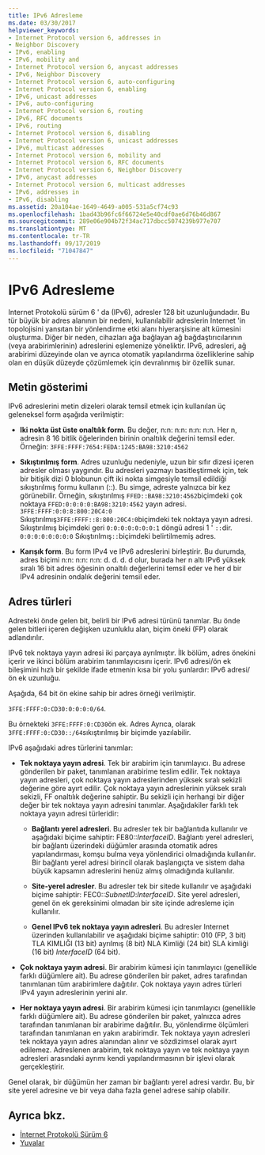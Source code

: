 ```yaml
---
title: IPv6 Adresleme
ms.date: 03/30/2017
helpviewer_keywords:
- Internet Protocol version 6, addresses in
- Neighbor Discovery
- IPv6, enabling
- IPv6, mobility and
- Internet Protocol version 6, anycast addresses
- IPv6, Neighbor Discovery
- Internet Protocol version 6, auto-configuring
- Internet Protocol version 6, enabling
- IPv6, unicast addresses
- IPv6, auto-configuring
- Internet Protocol version 6, routing
- IPv6, RFC documents
- IPv6, routing
- Internet Protocol version 6, disabling
- Internet Protocol version 6, unicast addresses
- IPv6, multicast addresses
- Internet Protocol version 6, mobility and
- Internet Protocol version 6, RFC documents
- Internet Protocol version 6, Neighbor Discovery
- IPv6, anycast addresses
- Internet Protocol version 6, multicast addresses
- IPv6, addresses in
- IPv6, disabling
ms.assetid: 20a104ae-1649-4649-a005-531a5cf74c93
ms.openlocfilehash: 1bad43b96fc6f66724e5e40cdf0ae6d76b46d867
ms.sourcegitcommit: 289e06e904b72f34ac717dbcc5074239b977e707
ms.translationtype: MT
ms.contentlocale: tr-TR
ms.lasthandoff: 09/17/2019
ms.locfileid: "71047847"
---
```

# <a name="ipv6-addressing"></a>IPv6 Adresleme

Internet Protokolü sürüm 6 ' da (IPv6), adresler 128 bit uzunluğundadır. Bu tür büyük bir adres alanının bir nedeni, kullanılabilir adreslerin Internet 'in topolojisini yansıtan bir yönlendirme etki alanı hiyerarşisine alt kümesini oluşturma. Diğer bir neden, cihazları ağa bağlayan ağ bağdaştırıcılarının (veya arabirimlerinin) adreslerini eşlemenize yöneliktir. IPv6, adresleri, ağ arabirimi düzeyinde olan ve ayrıca otomatik yapılandırma özelliklerine sahip olan en düşük düzeyde çözümlemek için devralınmış bir özellik sunar.

## <a name="text-representation"></a>Metin gösterimi

IPv6 adreslerini metin dizeleri olarak temsil etmek için kullanılan üç geleneksel form aşağıda verilmiştir:

- **Iki nokta üst üste onaltılık form**. Bu değer, n:n: n:n: n:n: n:n. Her n, adresin 8 16 bitlik öğelerinden birinin onaltılık değerini temsil eder. Örneğin: `3FFE:FFFF:7654:FEDA:1245:BA98:3210:4562`

- **Sıkıştırılmış form**. Adres uzunluğu nedeniyle, uzun bir sıfır dizesi içeren adresler olması yaygındır. Bu adresleri yazmayı basitleştirmek için, tek bir bitişik dizi 0 blobunun çift iki nokta simgesiyle temsil edildiği sıkıştırılmış formu kullanın (::). Bu simge, adreste yalnızca bir kez görünebilir. Örneğin, sıkıştırılmış `FFED::BA98:3210:4562`biçimdeki çok noktaya `FFED:0:0:0:0:BA98:3210:4562` yayın adresi. `3FFE:FFFF:0:0:8:800:20C4:0` Sıkıştırılmış`3FFE:FFFF::8:800:20C4:0`biçimdeki tek noktaya yayın adresi. Sıkıştırılmış biçimdeki geri `0:0:0:0:0:0:0:1` döngü adresi 1 ' `::`dir. `0:0:0:0:0:0:0:0` Sıkıştırılmış`::`biçimdeki belirtilmemiş adres.

- **Karışık form**. Bu form IPv4 ve IPv6 adreslerini birleştirir. Bu durumda, adres biçimi n:n: n:n: n:n: d. d. d. d olur, burada her n altı IPv6 yüksek sıralı 16 bit adres öğesinin onaltılı değerlerini temsil eder ve her d bir IPv4 adresinin ondalık değerini temsil eder.

## <a name="address-types"></a>Adres türleri

Adresteki önde gelen bit, belirli bir IPv6 adresi türünü tanımlar. Bu önde gelen bitleri içeren değişken uzunluklu alan, biçim öneki (FP) olarak adlandırılır.

IPv6 tek noktaya yayın adresi iki parçaya ayrılmıştır. İlk bölüm, adres önekini içerir ve ikinci bölüm arabirim tanımlayıcısını içerir. IPv6 adresi/ön ek bileşimini hızlı bir şekilde ifade etmenin kısa bir yolu şunlardır: IPv6 adresi/ön ek uzunluğu.

Aşağıda, 64 bit ön ekine sahip bir adres örneği verilmiştir.

`3FFE:FFFF:0:CD30:0:0:0:0/64`.

Bu örnekteki `3FFE:FFFF:0:CD30`ön ek. Adres Ayrıca, olarak `3FFE:FFFF:0:CD30::/64`sıkıştırılmış bir biçimde yazılabilir.

IPv6 aşağıdaki adres türlerini tanımlar:

- **Tek noktaya yayın adresi**. Tek bir arabirim için tanımlayıcı. Bu adrese gönderilen bir paket, tanımlanan arabirime teslim edilir. Tek noktaya yayın adresleri, çok noktaya yayın adreslerinden yüksek sıralı sekizli değerine göre ayırt edilir. Çok noktaya yayın adreslerinin yüksek sıralı sekizli, FF onaltılık değerine sahiptir. Bu sekizli için herhangi bir diğer değer bir tek noktaya yayın adresini tanımlar. Aşağıdakiler farklı tek noktaya yayın adresi türleridir:

  - **Bağlantı yerel adresleri**. Bu adresler tek bir bağlantıda kullanılır ve aşağıdaki biçime sahiptir: FE80::*InterfaceID*. Bağlantı yerel adresleri, bir bağlantı üzerindeki düğümler arasında otomatik adres yapılandırması, komşu bulma veya yönlendirici olmadığında kullanılır. Bir bağlantı yerel adresi birincil olarak başlangıçta ve sistem daha büyük kapsamın adreslerini henüz almış olmadığında kullanılır.

  - **Site-yerel adresler**. Bu adresler tek bir sitede kullanılır ve aşağıdaki biçime sahiptir: FEC0::*SubnetID*:*InterfaceID*. Site yerel adresleri, genel ön ek gereksinimi olmadan bir site içinde adresleme için kullanılır.

  - **Genel IPv6 tek noktaya yayın adresleri**. Bu adresler Internet üzerinden kullanılabilir ve aşağıdaki biçime sahiptir: 010 (FP, 3 bit) TLA KIMLIĞI (13 bit) ayrılmış (8 bit) NLA Kimliği (24 bit) SLA kimliği (16 bit) *InterfaceID* (64 bit).

- **Çok noktaya yayın adresi**. Bir arabirim kümesi için tanımlayıcı (genellikle farklı düğümlere ait). Bu adrese gönderilen bir paket, adres tarafından tanımlanan tüm arabirimlere dağıtılır. Çok noktaya yayın adres türleri IPv4 yayın adreslerinin yerini alır.

- **Her noktaya yayın adresi**. Bir arabirim kümesi için tanımlayıcı (genellikle farklı düğümlere ait). Bu adrese gönderilen bir paket, yalnızca adres tarafından tanımlanan bir arabirime dağıtılır. Bu, yönlendirme ölçümleri tarafından tanımlanan en yakın arabirimdir. Tek noktaya yayın adresleri tek noktaya yayın adres alanından alınır ve sözdizimsel olarak ayırt edilemez. Adreslenen arabirim, tek noktaya yayın ve tek noktaya yayın adresleri arasındaki ayrımı kendi yapılandırmasının bir işlevi olarak gerçekleştirir.

Genel olarak, bir düğümün her zaman bir bağlantı yerel adresi vardır. Bu, bir site yerel adresine ve bir veya daha fazla genel adrese sahip olabilir.

## <a name="see-also"></a>Ayrıca bkz.

- [İnternet Protokolü Sürüm 6](internet-protocol-version-6.md)
- [Yuvalar](sockets.md)
